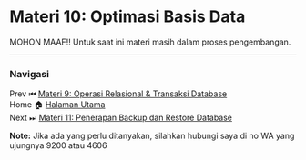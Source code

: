 # **Materi 10: Optimasi Basis Data**

MOHON MAAF!! Untuk saat ini materi masih dalam proses pengembangan.

---
### **Navigasi**
Prev ⏮ [Materi 9: Operasi Relasional & Transaksi Database](../9/README.MD) <br>
Home 🏠 [Halaman Utama](../README.MD) <br>
Next ⏭ [Materi 11: Penerapan Backup dan Restore Database](../11/README.MD)

**Note:** Jika ada yang perlu ditanyakan, silahkan hubungi saya di no WA yang ujungnya 9200 atau 4606
